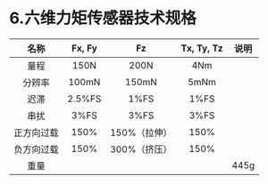 ﻿
# 6.六维力矩传感器技术规格

|**名称**|**Fx, Fy**|**Fz**|**Tx, Ty, Tz**|**说明**|
| :-: | :-: | :-: | :-: | :-: |
|量程|150N|200N|4Nm||
|分辨率|100mN|150mN|5mNm||
|迟滞|2\.5%FS|1%FS|1%FS||
|串扰|3%FS|3%FS|3%FS||
|正方向过载|150%|150%（拉伸）|150%||
|负方向过载|150%|300%（挤压）|150%||
|重量||||445g|



